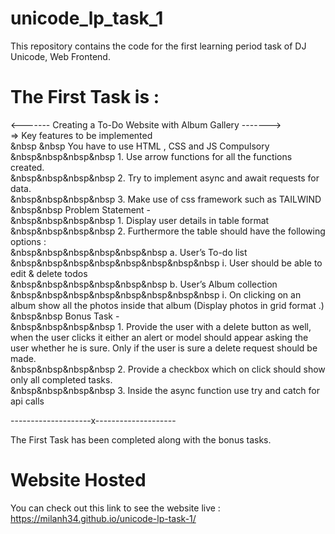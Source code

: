 # unicode_lp_task_1
This repository contains the code for the first learning period task of DJ Unicode, Web Frontend.

# The First Task is : 
<------- Creating a To-Do Website with Album Gallery ------->  
=> Key features to be implemented  
&nbsp &nbsp You have to use HTML , CSS and JS Compulsory  
&nbsp&nbsp&nbsp&nbsp 1. Use arrow functions for all the functions created.  
&nbsp&nbsp&nbsp&nbsp 2. Try to implement async and await requests for data.  
&nbsp&nbsp&nbsp&nbsp 3. Make use of css framework such as TAILWIND  
&nbsp&nbsp Problem Statement -  
&nbsp&nbsp&nbsp&nbsp 1. Display user details in table format  
&nbsp&nbsp&nbsp&nbsp 2. Furthermore the table should have the following options :  
&nbsp&nbsp&nbsp&nbsp&nbsp&nbsp a. User’s To-do list  
&nbsp&nbsp&nbsp&nbsp&nbsp&nbsp&nbsp&nbsp i. User should be able to edit & delete todos  
&nbsp&nbsp&nbsp&nbsp&nbsp&nbsp b. User’s Album collection  
&nbsp&nbsp&nbsp&nbsp&nbsp&nbsp&nbsp&nbsp i. On clicking on an album show all the photos inside that album (Display photos in grid format .)  
&nbsp&nbsp Bonus Task -  
&nbsp&nbsp&nbsp&nbsp 1. Provide the user with a delete button as well, when the user clicks it either an alert or model should appear asking the user whether he is sure. Only if the user is sure a delete request should be made.  
&nbsp&nbsp&nbsp&nbsp 2. Provide a checkbox which on click should show only all completed tasks.  
&nbsp&nbsp&nbsp&nbsp 3. Inside the async function use try and catch for api calls  

--------------------x--------------------

The First Task has been completed along with the bonus tasks.

# Website Hosted 
You can check out this link to see the website live : https://milanh34.github.io/unicode-lp-task-1/

